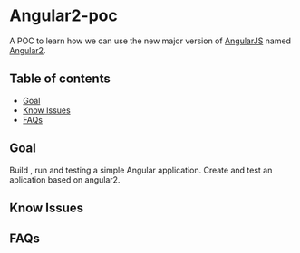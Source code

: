 # Angular2-poc
A POC to learn how we can use the new major version of [AngularJS](https://angularjs.org/) named [Angular2](https://angular.io/).

## Table of contents

* [Goal](#goal)
* [Know Issues](#know-issues)
* [FAQs](#faqs)

## Goal

Build , run and testing a simple Angular application.
Create and test an aplication based on angular2.

## Know Issues


## FAQs
